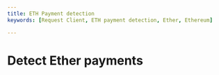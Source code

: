 ```yaml
---
title: ETH Payment detection
keywords: [Request Client, ETH payment detection, Ether, Ethereum]

---
```


# Detect Ether payments


